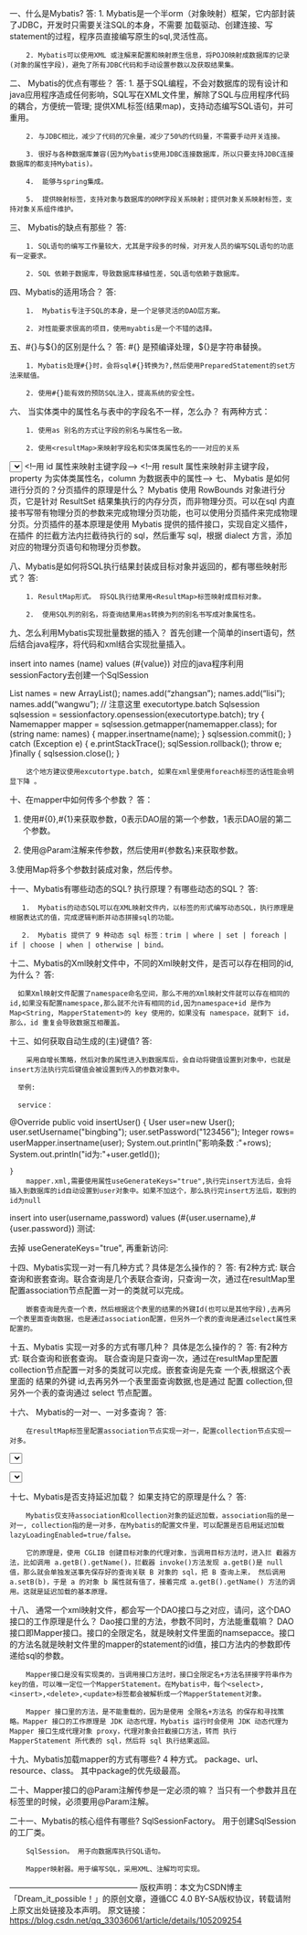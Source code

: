 一、什么是Mybatis?
   答: 1. Mybatis是一个半orm（对象映射）框架，它内部封装了JDBC，开发时只需要关注SQL的本身，不需要 加载驱动、创建连接、写statement的过程，程序员直接编写原生的sql,灵活性高。

        2. Mybatis可以使用XML 或注解来配置和映射原生信息，将POJO映射成数据库的记录(对象的属性字段)，避免了所有JDBC代码和手动设置参数以及获取结果集。

二、 Mybatis的优点有哪些？
      答:  1. 基于SQL编程，不会对数据库的现有设计和java应用程序造成任何影响，SQL写在XML文件里，解除了SQL与应用程序代码的耦合，方便统一管理; 提供XML标签(结果map)，支持动态编写SQL语句，并可重用。

        2. 与JDBC相比，减少了代码的冗余量，减少了50%的代码量，不需要手动开关连接。
    
        3. 很好与各种数据库兼容(因为Mybatis使用JDBC连接数据库，所以只要支持JDBC连接数据库的都支持Mybatis)。
    
        4.  能够与spring集成。
    
        5.  提供映射标签，支持对象与数据库的ORM字段关系映射；提供对象关系映射标签，支持对象关系组件维护。

三、 Mybatis的缺点有那些？
     答: 

        1. SQL语句的编写工作量较大，尤其是字段多的时候，对开发人员的编写SQL语句的功底有一定要求。
    
        2. SQL 依赖于数据库，导致数据库移植性差，SQL语句依赖于数据库。 

四、Mybatis的适用场合？
     答: 

        1.  Mybatis专注于SQL的本身，是一个足够灵活的DAO层方案。
    
        2. 对性能要求很高的项目，使用myabtis是一个不错的选择。

五、#{}与${}的区别是什么？
   答:   #{} 是预编译处理，${}是字符串替换。 

        1. Mybatis处理#{}时，会将sql#{}转换为?,然后使用PreparedStatement的set方法来赋值。
    
        2. 使用#{}能有效的预防SQL注入，提高系统的安全性。

六、 当实体类中的属性名与表中的字段名不一样，怎么办？
有两种方式：

        1. 使用as 别名的方式让字段的别名与属性名一致。
    
        2. 使用<resultMap>来映射字段名和实体类属性名的一一对应的关系 

<select id="getOrder" parameterType="int"
resultMap="orderresultmap">
select * from orders where order_id=#{id}
</select>
<resultMap type=”me.gacl.domain.order” id=”orderresultmap”>
<!–用 id 属性来映射主键字段–>
<id property=”id” column=”order_id”>
<!–用 result 属性来映射非主键字段，property 为实体类属性名，column
为数据表中的属性–>
<result property = “orderno” column =”order_no”/>
<result property=”price” column=”order_price” />
</reslutMap>
七、 Mybatis 是如何进行分页的？分页插件的原理是什么？
        Mybatis 使用 RowBounds 对象进行分页，它是针对 ResultSet 结果集执行的内存分页，而非物理分页。可以在sql 内直接书写带有物理分页的参数来完成物理分页功能，也可以使用分页插件来完成物理分页。分页插件的基本原理是使用 Mybatis 提供的插件接口，实现自定义插件，在插件 的拦截方法内拦截待执行的 sql，然后重写 sql，根据 dialect 方言，添加对应的物理分页语句和物理分页参数。

八、Mybatis是如何将SQL执行结果封装成目标对象并返回的，都有哪些映射形式？
  答: 

        1. ResultMap形式。 将SQL执行结果用<ResultMap>标签映射成目标对象。
    
        2.  使用SQL列的别名，将查询结果用as转换为列的别名书写成对象属性名。

九、怎么利用Mybatis实现批量数据的插入？
        首先创建一个简单的insert语句，然后结合java程序，将代码和xml结合实现批量插入。

<insert id=”insertname”>
insert into names (name) values (#{value})
</insert>
        对应的java程序利用sessionFactory去创建一个SqlSession

List <string> names = new ArrayList();
names.add(“zhangsan”);
names.add(“lisi”);
names.add(“wangwu”);
// 注意这里 executortype.batch
Sqlsession sqlsession =
        sessionfactory.opensession(executortype.batch);
try {
Namemapper mapper = sqlsession.getmapper(namemapper.class);
for (string name: names) {
    mapper.insertname(name);
}
    sqlsession.commit();
} catch (Exception e) {
      e.printStackTrace();
      sqlSession.rollback();
      throw e;
}finally {
    sqlsession.close();
}

        这个地方建议使用excutortype.batch, 如果在xml里使用foreach标签的话性能会明显下降 。

十、在mapper中如何传多个参数？
 答：   

   1. 使用#{0},#{1}来获取参数，0表示DAO层的第一个参数，1表示DAO层的第二个参数。

   2. 使用@Param注解来传参数，然后使用#{参数名}来获取参数。

   3.使用Map将多个参数封装成对象，然后传参。

十一、Mybatis有哪些动态的SQL? 执行原理？有哪些动态的SQL？
  答:

       1.  Mybatis的动态SQL可以在XML映射文件内，以标签的形式编写动态SQL，执行原理是根据表达式的值，完成逻辑判断并动态拼接sql的功能。
    
       2.  Mybatis 提供了 9 种动态 sql 标签：trim | where | set | foreach | if | choose | when | otherwise | bind。

十二、Mybatis的Xml映射文件中，不同的Xml映射文件，是否可以存在相同的id,为什么？
 答: 

      如果Xml映射文件配置了namespace命名空间，那么不用的Xml映射文件就可以存在相同的id,如果没有配置namespace,那么就不允许有相同的id,因为namespace+id 是作为 Map<String, MapperStatement>的 key 使用的，如果没有 namespace，就剩下 id，那么，id 重复会导致数据互相覆盖。

十三、如何获取自动生成的(主)键值?
答: 

        采用自增长策略，然后对象的属性进入到数据库后，会自动将键值设置到对象中，也就是insert方法执行完后键值会被设置到传入的参数对象中。
    
      举例:
    
      service：

 @Override
    public void insertUser() {
        User user=new User();
        user.setUsername("bingbing");
        user.setPassword("123456");
       Integer rows= userMapper.insertname(user);
       System.out.println("影响条数 :"+rows);
       System.out.println("id为:"+user.getId());

    }
        mapper.xml,需要使用属性useGenerateKeys="true",执行完insert方法后，会将插入到数据库的id自动设置到user对象中。如果不加这个，那么执行完insert方法后，取到的id为null

<insert id="insertname" useGeneratedKeys="true" keyProperty="id">
      insert into user(username,password) values (#{user.username},#{user.password})

</insert>
测试:



去掉 useGenerateKeys="true", 再重新访问:



十四、Mybatis实现一对一有几种方式？具体是怎么操作的？
        答: 有2种方式: 联合查询和嵌套查询。联合查询是几个表联合查询，只查询一次，通过在resultMap里配置association节点配置一对一的类就可以完成。 

        嵌套查询是先查一个表，然后根据这个表里的结果的外键Id(也可以是其他字段),去再另一个表里面查询数据，也是通过association配置，但另外一个表的查询是通过select属性来配置的。

十五、Mybatis 实现一对多的方式有哪几种？ 具体是怎么操作的？ 
        答:  有2种方式: 联合查询和嵌套查询。 联合查询是只查询一次，通过在resultMap里配置collection节点配置一对多的类就可以完成。嵌套查询是先查 一个表,根据这个表里面的 结果的外键 id,去再另外一个表里面查询数据,也是通过 配置 collection,但另外一个表的查询通过 select 节点配置。

十六、 Mybatis的一对一、一对多查询？
        答: 

        在resultMap标签里配置association节点实现一对一，配置collection节点实现一对多。

<mapper namespace="com.lcb.mapping.userMapper">

<!--association 一对一关联查询 -->
<select id="getClass" parameterType="int"
resultMap="ClassesResultMap">
select * from class c,teacher t where c.teacher_id=t.t_id and
c.c_id=#{id}
</select>
 

<resultMap type="com.lcb.user.Classes" id="ClassesResultMap">
<!-- 实体类的字段名和数据表的字段名映射 -->
<id property="id" column="c_id"/>
<result property="name" column="c_name"/>

<association property="teacher"
javaType="com.lcb.user.Teacher">
<id property="id" column="t_id"/>
<result property="name" column="t_name"/>
</association>

</resultMap>


<!--collection 一对多关联查询 -->
<select id="getClass2" parameterType="int"
resultMap="ClassesResultMap2">
select * from class c,teacher t,student s where c.teacher_id=t.t_id
and c.c_id=s.class_id and c.c_id=#{id}
</select>
 

<resultMap type="com.lcb.user.Classes" id="ClassesResultMap2">

<id property="id" column="c_id"/>
<result property="name" column="c_name"/>

<association property="teacher"
javaType="com.lcb.user.Teacher">
<id property="id" column="t_id"/>
<result property="name" column="t_name"/>
</association>

<collection property="student"
ofType="com.lcb.user.Student">
<id property="id" column="s_id"/>
<result property="name" column="s_name"/>
</collection>

</resultMap>


</mapper>

十七、Mybatis是否支持延迟加载？ 如果支持它的原理是什么？
答:   

        Mybatis仅支持association和collection对象的延迟加载，association指的是一对一, collection指的是一对多，在Mybatis的配置文件里，可以配置是否启用延迟加载lazyLoadingEnabled=true/false。
    
        它的原理是，使用 CGLIB 创建目标对象的代理对象，当调用目标方法时，进入拦 截器方法，比如调用 a.getB().getName()，拦截器 invoke()方法发现 a.getB()是 null 值，那么就会单独发送事先保存好的查询关联 B 对象的 sql，把 B 查询上来， 然后调用 a.setB(b)，于是 a 的对象 b 属性就有值了，接着完成 a.getB().getName() 方法的调用。这就是延迟加载的基本原理。

十八、 通常一个xml映射文件，都会写一个DAO接口与之对应，请问，这个DAO接口的工作原理是什么？ Dao接口里的方法，参数不同时，方法能重载嘛？ 
        DAO接口即Mapper接口。接口的全限定名，就是映射文件里面的namsepacce。接口的方法名就是映射文件里的mapper的statement的id值，接口方法内的参数即传递给sql的参数。 

        Mapper接口是没有实现类的，当调用接口方法时，接口全限定名+方法名拼接字符串作为key的值，可以唯一定位一个MapperStatement。在Mybatis中，每个<select>,<insert>,<delete>,<update>标签都会被解析成一个MapperStatement对象。
    
        Mapper 接口里的方法，是不能重载的，因为是使用 全限名+方法名 的保存和寻找策略。Mapper 接口的工作原理是 JDK 动态代理，Mybatis 运行时会使用 JDK 动态代理为 Mapper 接口生成代理对象 proxy，代理对象会拦截接口方法，转而 执行MapperStatement 所代表的 sql，然后将 sql 执行结果返回。

十九、Mybatis加载mapper的方式有哪些?
        4 种方式。 package、url、resource、class。 其中package的优先级最高。

二十、Mapper接口的@Param注解传参是一定必须的嘛？
        当只有一个参数并且在<if>标签里的时候，必须要用@Param注解。

二十一、Mybatis的核心组件有哪些?
        SqlSessionFactory。 用于创建SqlSession的工厂类。

        SqlSession。 用于向数据库执行SQL语句。
    
        Mapper映射器。用于编写SQL，采用XML、注解均可实现。
————————————————
版权声明：本文为CSDN博主「Dream_it_possible！」的原创文章，遵循CC 4.0 BY-SA版权协议，转载请附上原文出处链接及本声明。
原文链接：https://blog.csdn.net/qq_33036061/article/details/105209254